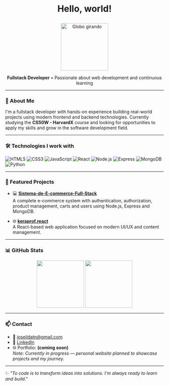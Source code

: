 <div style="text-align: center;">
  <h1>Hello, world!</h1>
  <img src="https://upload.wikimedia.org/wikipedia/commons/9/97/Rotating_earth_%28large%29.gif" 
       alt="Globo girando" 
       width="150" 
       style="margin-top: 10px;">
</div>
<p align="center"><strong>Fullstack Developer</strong> • Passionate about web development and continuous learning</p>

---

### 🚀 About Me

I'm a fullstack developer with hands-on experience building real-world projects using modern frontend and backend technologies. Currently studying the **CS50W - HarvardX** course and looking for opportunities to apply my skills and grow in the software development field.

---

### 🛠️ Technologies I work with

![HTML5](https://img.shields.io/badge/HTML5-E34F26?style=for-the-badge&logo=html5&logoColor=white)
![CSS3](https://img.shields.io/badge/CSS3-1572B6?style=for-the-badge&logo=css3&logoColor=white)
![JavaScript](https://img.shields.io/badge/JavaScript-F7DF1E?style=for-the-badge&logo=javascript&logoColor=black)
![React](https://img.shields.io/badge/React-20232A?style=for-the-badge&logo=react&logoColor=61DAFB)
![Node.js](https://img.shields.io/badge/Node.js-339933?style=for-the-badge&logo=nodedotjs&logoColor=white)
![Express](https://img.shields.io/badge/Express.js-000000?style=for-the-badge&logo=express&logoColor=white)
![MongoDB](https://img.shields.io/badge/MongoDB-47A248?style=for-the-badge&logo=mongodb&logoColor=white)
![Python](https://img.shields.io/badge/Python-3776AB?style=for-the-badge&logo=python&logoColor=white)

---

### 📌 Featured Projects

- 💻 [**Sistema-de-E-commerce-Full-Stack**](https://github.com/JosyNascimento/Sistema-de-E-commerce-Full-Stack)  
  A complete e-commerce system with authentication, authorization, product management, carts and users using Node.js, Express and MongoDB.

- 🌐 [**keraprof.react**](https://github.com/JosyNascimento/keraprof.react)  
  A React-based web application focused on modern UI/UX and content management.

---

### 📊 GitHub Stats

<p align="center">
<img src="https://github-readme-stats.vercel.app/api?username=JosyNascimento&show_icons=true&theme=dracula" height="150"/>
<img src="https://github-readme-stats.vercel.app/api/top-langs/?username=JosyNascimento&layout=compact&theme=dracula" height="150"/>
</p>

---

### 📫 Contact

- 📧 joseildatn@gmail.com  
- 💼 [LinkedIn](https://www.linkedin.com/in/joseilda-tereza-do-nascimento-636b7b28a/)  
- 🌐 Portfolio: **(coming soon)**  
  _Note: Currently in progress — personal website planned to showcase projects and my journey._

---

✨ _"To code is to transform ideas into solutions. I'm always ready to learn and build."_  
